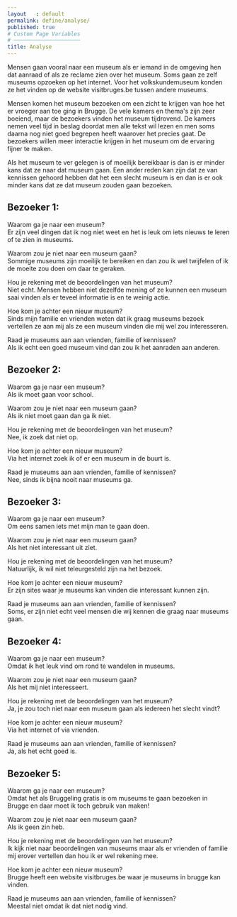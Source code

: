 ```yaml
---
layout   : default
permalink: define/analyse/
published: true
# Custom Page Variables
# ─────────────────────
title: Analyse
---
```


Mensen gaan vooral naar een museum als er iemand in de omgeving hen dat aanraad of als ze reclame zien over het museum. Soms gaan ze zelf museums opzoeken op het internet. Voor het volkskundemuseum konden ze het vinden op de website visitbruges.be tussen andere museums.

Mensen komen het museum bezoeken om een zicht te krijgen van hoe het er vroeger aan toe ging in Brugge. De vele kamers en thema's zijn zeer boeiend, maar de bezoekers vinden het museum tijdrovend. De kamers nemen veel tijd in beslag doordat men alle tekst wil lezen en men soms daarna nog niet goed begrepen heeft waarover het precies gaat. De bezoekers willen meer interactie krijgen in het museum om de ervaring fijner te maken.

Als het museum te ver gelegen is of moeilijk bereikbaar is dan is er minder kans dat ze naar dat museum gaan. Een ander reden kan zijn dat ze van kennissen gehoord hebben dat het een slecht museum is en dan is er ook minder kans dat ze dat museum zouden gaan bezoeken.


Bezoeker 1:
----------
Waarom ga je naar een museum?  
Er zijn veel dingen dat ik nog niet weet en het is leuk om iets nieuws te leren of te zien in museums. 

Waarom zou je niet naar een museum gaan?  
Sommige museums zijn moeilijk te bereiken en dan zou ik wel twijfelen of ik de moeite zou doen om daar te geraken.  

Hou je rekening met de beoordelingen van het museum?  
Niet echt. Mensen hebben niet dezelfde mening of ze kunnen een museum saai vinden als er teveel informatie is en te weinig actie.

Hoe kom je achter een nieuw museum?  
Sinds mijn familie en vrienden weten dat ik graag museums bezoek vertellen ze aan mij als ze een museum vinden die mij wel zou interesseren.  

Raad je museums aan aan vrienden, familie of kennissen?  
Als ik echt een goed museum vind dan zou ik het aanraden aan anderen.


Bezoeker 2:
-----------
Waarom ga je naar een museum?  
Als ik moet gaan voor school.  

Waarom zou je niet naar een museum gaan?  
Als ik niet moet gaan dan ga ik niet.  

Hou je rekening met de beoordelingen van het museum?  
Nee, ik zoek dat niet op.  

Hoe kom je achter een nieuw museum?  
Via het internet zoek ik of er een museum in de buurt is.  

Raad je museums aan aan vrienden, familie of kennissen?  
Nee, sinds ik bijna nooit naar museums ga.


Bezoeker 3:
-----------
Waarom ga je naar een museum?  
Om eens samen iets met mijn man te gaan doen.  

Waarom zou je niet naar een museum gaan?  
Als het niet interessant uit ziet.  

Hou je rekening met de beoordelingen van het museum?  
Natuurlijk, ik wil niet teleurgesteld zijn na het bezoek.  

Hoe kom je achter een nieuw museum?  
Er zijn sites waar je museums kan vinden die interessant kunnen zijn.  

Raad je museums aan aan vrienden, familie of kennissen?  
Soms, er zijn niet echt veel mensen die wij kennen die graag naar museums gaan.


Bezoeker 4:
-----------
Waarom ga je naar een museum?  
Omdat ik het leuk vind om rond te wandelen in museums.  

Waarom zou je niet naar een museum gaan?  
Als het mij niet interesseert. 

Hou je rekening met de beoordelingen van het museum?  
Ja, je zou toch niet naar een museum gaan als iedereen het slecht vindt?  

Hoe kom je achter een nieuw museum?  
Via het internet of via vrienden.  

Raad je museums aan aan vrienden, familie of kennissen?  
Ja, als het echt goed is.


Bezoeker 5:
-----------
Waarom ga je naar een museum?  
Omdat het als Bruggeling gratis is om museums te gaan bezoeken in Brugge en daar moet ik toch gebruik van maken!  

Waarom zou je niet naar een museum gaan?  
Als ik geen zin heb.  

Hou je rekening met de beoordelingen van het museum?  
Ik kijk niet naar beoordelingen van museums maar als er vrienden of familie mij erover vertellen dan hou ik er wel rekening mee.  

Hoe kom je achter een nieuw museum?  
Brugge heeft een website visitbruges.be waar je museums in brugge kan vinden.  

Raad je museums aan aan vrienden, familie of kennissen?  
Meestal niet omdat ik dat niet nodig vind.
